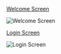[Welcome Screen](https://github.com/user-attachments/assets/36ed2a01-e577-4f7a-bc3e-ca8152b502c9)

![Welcome Screen](https://github.com/user-attachments/assets/36ed2a01-e577-4f7a-bc3e-ca8152b502c9)

[Login Screen](https://github.com/user-attachments/assets/f1e86a80-e6a3-4b73-8718-6f07f8b1f686)

![Login Screen](https://github.com/user-attachments/assets/f1e86a80-e6a3-4b73-8718-6f07f8b1f686)
